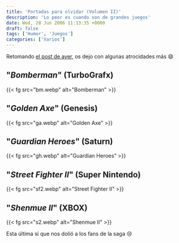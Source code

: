 ```yaml
---
title: 'Portadas para olvidar (Volumen II)'
description: 'Lo peor es cuando son de grandes juegos'
date: Wed, 28 Jun 2006 11:13:35 +0000
draft: false
tags: ['Humor', 'Juegos']
categories: ['Varios']
---
```


Retomando [el post de ayer](/portadas-para-olvidar-volumen-i/), os dejo con algunas atrocidades más :smile:

## "_Bomberman_" (**TurboGrafx**)

{{< fg src="bm.webp" alt="Bomberman" >}}

## "_Golden Axe_" (**Genesis**)

{{< fg src="ga.webp" alt="Golden Axe" >}}

## "_Guardian Heroes_" (**Saturn**)

{{< fg src="gh.webp" alt="Guardian Heroes" >}}

## "_Street Fighter II_" (**Super Nintendo**)

{{< fg src="sf2.webp" alt="Street Fighter II" >}}

## "_Shenmue II_" (**XBOX**)

{{< fg src="s2.webp" alt="Shenmue II" >}}

Esta última sí que nos dolió a los fans de la saga :cry: